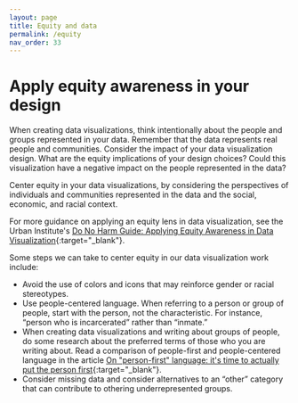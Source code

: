 ```yaml
---
layout: page
title: Equity and data
permalink: /equity
nav_order: 33
---
```


# Apply equity awareness in your design

When creating data visualizations, think intentionally about the people and groups represented in your data. Remember that the data represents real people and communities. Consider the impact of your data visualization design. What are the equity implications of your design choices? Could this visualization have a negative impact on the people represented in the data? 

Center equity in your data visualizations, by considering the perspectives of individuals and communities represented in the data and the social, economic, and racial context. 

For more guidance on applying an equity lens in data visualization, see the Urban Institute's [Do No Harm Guide: Applying Equity Awareness in Data Visualization](https://www.urban.org/sites/default/files/publication/104296/do-no-harm-guide.pdf){:target="_blank"}.

Some steps we can take to center equity in our data visualization work include: 

* Avoid the use of colors and icons that may reinforce gender or racial stereotypes.
* Use people-centered language. When referring to a person or group of people, start with the person, not the characteristic. For instance, “person who is incarcerated” rather than “inmate.”
* When creating data visualizations and writing about groups of people, do some research about the preferred terms of those who you are writing about. Read a comparison of people-first and people-centered language in the article [On "person-first" language: it's time to actually put the person first](https://radicalcopyeditor.com/2017/07/03/person-centered-language/){:target="_blank"}.
* Consider missing data and consider alternatives to an “other” category that can contribute to othering underrepresented groups.